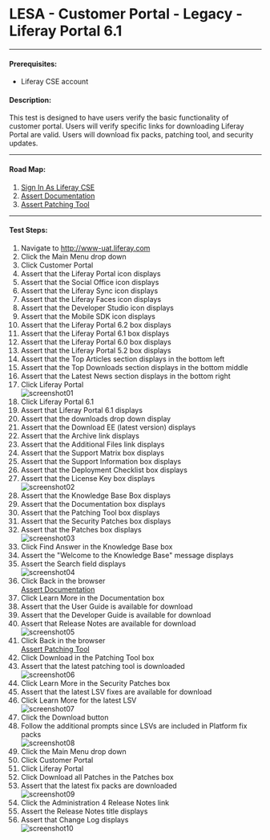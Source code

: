 LESA - Customer Portal - Legacy - Liferay Portal 6.1
====================================================
****
#### Prerequisites: ####
* Liferay CSE account


#### Description: ####
This test is designed to have users verify the basic functionality of customer portal. Users will verify specific links for downloading Liferay Portal are valid. Users will download fix packs, patching tool, and security updates.

****
#### Road Map: ####
1. [Sign In As Liferay CSE](#SignInAsLiferayCSE)
1. [Assert Documentation](#AssertDocumentation)
1. [Assert Patching Tool](#AssertPatchingTool)

****

#### Test Steps: ####
1. <a href="#SignInAsLiferayCSE" name="SignInAsLiferayCSE"></a>Navigate to http://www-uat.liferay.com
1. Click the Main Menu drop down
1. Click Customer Portal
1. Assert that the Liferay Portal icon displays
1. Assert that the Social Office icon displays
1. Assert that the Liferay Sync icon displays
1. Assert that the Liferay Faces icon displays
1. Assert that the Developer Studio icon displays
1. Assert that the Mobile SDK icon displays
1. Assert that the Liferay Portal 6.2 box displays
1. Assert that the Liferay Portal 6.1 box displays
1. Assert that the Liferay Portal 6.0 box displays
1. Assert that the Liferay Portal 5.2 box displays
1. Assert that the Top Articles section displays in the bottom left
1. Assert that the Top Downloads section displays in the bottom middle
1. Assert that the Latest News section displays in the bottom right
1. Click Liferay Portal    
![screenshot01](https://github.com/liferay/liferay-qa-ee/raw/master/customer-portal/images/customer-portal-liferay-portal01.png)
1. Click Liferay Portal 6.1
1. Assert that Liferay Portal 6.1 displays
1. Assert that the downloads drop down display
1. Assert that the Download EE (latest version) displays
1. Assert that the Archive link displays
1. Assert that the Additional Files link displays
1. Assert that the Support Matrix box displays
1. Assert that the Support Information box displays
1. Assert that the Deployment Checklist box displays
1. Assert that the License Key box displays    
![screenshot02](https://github.com/liferay/liferay-qa-ee/raw/master/customer-portal/images/customer-portal-liferay-portal02.png)
1. Assert that the Knowledge Base Box displays
1. Assert that the Documentation box displays
1. Assert that the Patching Tool box displays
1. Assert that the Security Patches box displays
1. Assert that the Patches box displays    
![screenshot03](https://github.com/liferay/liferay-qa-ee/raw/master/customer-portal/images/customer-portal-liferay-portal03.png)
1. Click Find Answer in the Knowledge Base box
1. Assert the "Welcome to the Knowledge Base" message displays
1. Assert the Search field displays   
![screenshot04](https://github.com/liferay/liferay-qa-ee/raw/master/customer-portal/images/customer-portal-liferay-portal04.png)
1. Click Back in the browser    
 <a href="#AssertDocumentation" name="AssertDocumentation">Assert Documentation</a>
1. Click Learn More in the Documentation box
1. Assert that the User Guide is available for download
1. Assert that the Developer Guide is available for download
1. Assert that Release Notes are available for download    
![screenshot05](https://github.com/liferay/liferay-qa-ee/raw/master/customer-portal/images/customer-portal-liferay-portal05.png)
1. Click Back in the browser    
 <a href="#AssertPatchingTool" name="AssertPatchingTool">Assert Patching Tool</a>
1. Click Download in the Patching Tool box
1. Assert that the latest patching tool is downloaded    
![screenshot06](https://github.com/liferay/liferay-qa-ee/raw/master/customer-portal/images/customer-portal-liferay-portal06.png)
1. Click Learn More in the Security Patches box
1. Assert that the latest LSV fixes are available for download
1. Click Learn More for the latest LSV    
![screenshot07](https://github.com/liferay/liferay-qa-ee/raw/master/customer-portal/images/customer-portal-liferay-portal07.png)
1. Click the Download button
1. Follow the additional prompts since LSVs are included in Platform fix packs    
![screenshot08](https://github.com/liferay/liferay-qa-ee/raw/master/customer-portal/images/customer-portal-liferay-portal08.png)
1. Click the Main Menu drop down
1. Click Customer Portal
1. Click Liferay Portal
1. Click Download all Patches in the Patches box
1. Assert that the latest fix packs are downloaded    
![screenshot09](https://github.com/liferay/liferay-qa-ee/raw/master/customer-portal/images/customer-portal-liferay-portal09.png)
1. Click the Administration 4 Release Notes link
1. Assert the Release Notes title displays
1. Assert that Change Log displays   
![screenshot10](https://github.com/liferay/liferay-qa-ee/raw/master/customer-portal/images/customer-portal-liferay-portal10.png)